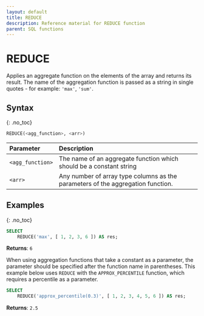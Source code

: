 ```yaml
---
layout: default
title: REDUCE
description: Reference material for REDUCE function
parent: SQL functions
---
```


# REDUCE

Applies an aggregate function on the elements of the array and returns its result. The name of the aggregation function is passed as a string in single quotes - for example: `'max'`, `'sum'`.

## Syntax
{: .no_toc}

```sql
REDUCE(<agg_function>, <arr>)
```

| Parameter        | Description                                                                     |
| :---------------- | :------------------------------------------------------------------------------- |
| `<agg_function>` | The name of an aggregate function which should be a constant string             |
| `<arr>`          | Any number of array type columns as the parameters of the aggregation function. |

## Examples
{: .no_toc}

```sql
SELECT
	REDUCE('max', [ 1, 2, 3, 6 ]) AS res;
```

**Returns**: `6`

When using aggregation functions that take a constant as a parameter, the parameter should be specified after the function name in parentheses. This example below uses `REDUCE` with the `APPROX_PERCENTILE` function, which requires a percentile as a parameter.

```sql
SELECT
	REDUCE('approx_percentile(0.3)', [ 1, 2, 3, 4, 5, 6 ]) AS res;
```
**Returns**: `2.5`
